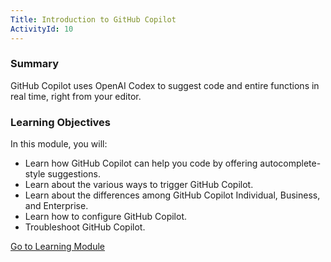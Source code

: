 ```yaml
---
Title: Introduction to GitHub Copilot
ActivityId: 10
---
```


### Summary

GitHub Copilot uses OpenAI Codex to suggest code and entire functions in real time, right from your editor.

### Learning Objectives

In this module, you will:

- Learn how GitHub Copilot can help you code by offering autocomplete-style suggestions.
- Learn about the various ways to trigger GitHub Copilot.
- Learn about the differences among GitHub Copilot Individual, Business, and Enterprise.
- Learn how to configure GitHub Copilot.
- Troubleshoot GitHub Copilot.

[Go to Learning Module](https://learn.microsoft.com/en-us/training/modules/introduction-to-github-copilot/)
